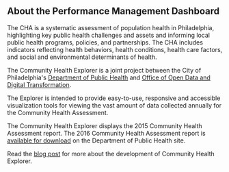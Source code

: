 ## About the Performance Management Dashboard

The CHA is a systematic assessment of population health in Philadelphia, highlighting key public health challenges and assets and informing local public health programs, policies, and partnerships. The CHA includes indicators reflecting health behaviors, health conditions, health care factors, and social and environmental determinants of health.

The Community Health Explorer is a joint project between the City of Philadelphia's [Department of Public Health](http://www.phila.gov/health/) and [Office of Open Data and Digital Transformation](https://alpha.phila.gov/departments/office-of-the-chief-administrative-officer/functions/office-of-open-data-and-digital-transformation/).

The Explorer is intended to provide easy-to-use, responsive and accessible visualization tools for viewing the vast amount of data collected annually for the Community Health Assessment.

The Community Health Explorer displays the 2015 Community Health Assessment report. The 2016 Community Health Assessment report is [available for download](http://www.phila.gov/health/commissioner/DataResearch.html) on the Department of Public Health site.

Read the [blog post](https://alpha.phila.gov/posts/open-data-digital-transformation/2016-08-10-citys-new-digital-resource-on-public-health/) for more about the development of Community Health Explorer.
